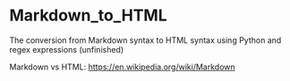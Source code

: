 # Markdown_to_HTML
The conversion from Markdown syntax to HTML syntax using Python and regex expressions (unfinished)

Markdown vs HTML: https://en.wikipedia.org/wiki/Markdown
